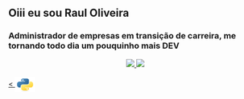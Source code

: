

<!--
**racooliveira/racooliveira** is a ✨ _special_ ✨ repository because its `README.md` (this file) appears on your GitHub profile.

Here are some ideas to get you started:

- 🔭 I’m currently working on ...
- 🌱 I’m currently learning ...
- 👯 I’m looking to collaborate on ...
- 🤔 I’m looking for help with ...
- 💬 Ask me about ...
- 📫 How to reach me: ...
- 😄 Pronouns: ...
- ⚡ Fun fact: ...
-->

## Oiii eu sou Raul Oliveira
### Administrador de empresas em transição de carreira, me tornando todo dia um pouquinho mais DEV
<div align="center">
  <a href="https://github.com/racooliveira">
  <img height="180em" src="https://github-readme-stats.vercel.app/api?username=racooliveira&show_icons=true&theme=dracula&include_all_commits=true&count_private=true"/>
  <img height="180em" src="https://github-readme-stats.vercel.app/api/top-langs/?username=racooliveira&layout=compact&langs_count=7&theme=dracula"/>
</div>
<div style="display: inline_block"><br>
  <
 <img align="center" alt="Rafa-Python" height="30" width="40" src="https://raw.githubusercontent.com/devicons/devicon/master/icons/python/python-original.svg">
  

